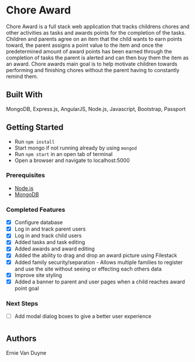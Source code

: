 
# Chore Award

Chore Award is a full stack web application that tracks childrens chores and other activities as tasks and
awards points for the completion of the tasks. Children and parents agree on an item that the child wants to earn points
 toward, the parent assigns a point value to the item and once the predetermined amount of award points has been earned 
 through the completion of tasks the parent is alerted and can then buy them the item as an award. 
 Chore awards main goal is to help motivate children towards performing and finishing chores without the parent 
 having to constantly remind them.
 

## Built With

MongoDB, Express.js, AngularJS, Node.js, Javascript, Bootstrap, Passport

## Getting Started

* Run `npm install`
* Start mongo if not running already by using `mongod`
* Run `npm start` in an open tab of terminal
* Open a browser and navigate to localhost:5000

### Prerequisites

- [Node.js](https://nodejs.org/en/)
- [MongoDB](https://www.mongodb.com/)


### Completed Features

- [x] Configure database
- [x] Log in and track parent users
- [x] Log in and track child users
- [x] Added tasks and task editing
- [x] Added awards and award editing
- [x] Added the ability to drag and drop an award picture using Filestack
- [x] Added family security/separation - Allows multiple families to register and use the site
       without seeing or effecting each others data   
- [x] Improve site styling 
- [x] Added a banner to parent and user pages when a child reaches award point goal

### Next Steps

- [ ] Add modal dialog boxes to give a better user experience

#
## Authors

Ernie Van Duyne

